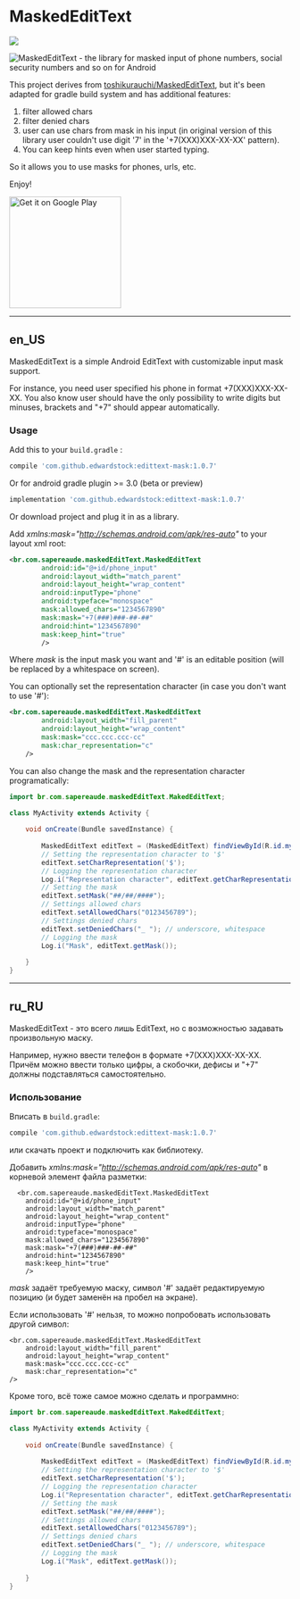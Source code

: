 # MaskedEditText
[![](https://jitpack.io/v/edwardstock/edittext-mask.svg)](https://jitpack.io/#edwardstock/edittext-mask)

![MaskedEditText - the library for masked input of phone numbers, social security numbers and so on for Android](publish/README.gif)

This project derives from [toshikurauchi/MaskedEditText](https://github.com/toshikurauchi/MaskedEditText), but it's been adapted for gradle build system and has additional features:

1. filter allowed chars
2. filter denied chars
3. user can use chars from mask in his input (in original version of this library user couldn't use digit '7' in the '+7(XXX)XXX-XX-XX' pattern).
4. You can keep hints even when user started typing.

So it allows you to use masks for phones, urls, etc.

Enjoy!

<a href='https://play.google.com/store/apps/details?id=ru.egslava.edittextmaskdemo&utm_source=github&pcampaignid=MKT-Other-global-all-co-prtnr-py-PartBadge-Mar2515-1'><img width=200 alt='Get it on Google Play' src='https://play.google.com/intl/en_us/badges/images/generic/en_badge_web_generic.png'/></a>

*********************************
## en_US
MaskedEditText is a simple Android EditText with customizable input mask support.

For instance, you need user specified his phone in format +7(XXX)XXX-XX-XX. You also know user should have the only possibility to write digits but minuses, brackets and "+7" should appear automatically.

### Usage
Add this to your `build.gradle` :
```groovy
compile 'com.github.edwardstock:edittext-mask:1.0.7'
```

Or for android gradle plugin >= 3.0 (beta or preview)
```groovy
implementation 'com.github.edwardstock:edittext-mask:1.0.7'
```

Or download project and plug it in as a library.


Add _xmlns:mask="http://schemas.android.com/apk/res-auto"_ to your layout xml root:
```xml
<br.com.sapereaude.maskedEditText.MaskedEditText
        android:id="@+id/phone_input"
        android:layout_width="match_parent"
        android:layout_height="wrap_content"
        android:inputType="phone"
        android:typeface="monospace"
        mask:allowed_chars="1234567890"
        mask:mask="+7(###)###-##-##"
        android:hint="1234567890"
        mask:keep_hint="true"
        />  
```  

Where _mask_ is the input mask you want and '#' is an editable position (will be replaced by a whitespace on screen).

You can optionally set the representation character (in case you don't want to use '#'):
```xml
<br.com.sapereaude.maskedEditText.MaskedEditText
        android:layout_width="fill_parent"
        android:layout_height="wrap_content"
        mask:mask="ccc.ccc.ccc-cc"
        mask:char_representation="c"
    />
```
You can also change the mask and the representation character programatically:
```java
import br.com.sapereaude.maskedEditText.MakedEditText;

class MyActivity extends Activity {
    
    void onCreate(Bundle savedInstance) {
        
        MaskedEditText editText = (MaskedEditText) findViewById(R.id.my_edit_text);
        // Setting the representation character to '$'
        editText.setCharRepresentation('$');
        // Logging the representation character
        Log.i("Representation character", editText.getCharRepresentation());
        // Setting the mask
        editText.setMask("##/##/####");
        // Settings allowed chars
        editText.setAllowedChars("0123456789");
        // Settings denied chars
        editText.setDeniedChars("_ "); // underscore, whitespace
        // Logging the mask
        Log.i("Mask", editText.getMask());
        
    }   
}
```
*************************************************************************************************
## ru_RU

MaskedEditText - это всего лишь EditText, но с возможностью задавать произвольную маску.

Например, нужно ввести телефон в формате +7(XXX)XXX-XX-XX. Причём можно ввести только цифры, а скобочки, дефисы и "+7" должны подставляться самостоятельно.

### Использование

Вписать в `build.gradle`:
```groovy
compile 'com.github.edwardstock:edittext-mask:1.0.7'
```
или скачать проект и подключить как библиотеку.

Добавить _xmlns:mask="http://schemas.android.com/apk/res-auto"_ в корневой элемент файла разметки:

      <br.com.sapereaude.maskedEditText.MaskedEditText
        android:id="@+id/phone_input"
        android:layout_width="match_parent"
        android:layout_height="wrap_content"
        android:inputType="phone"
        android:typeface="monospace"
        mask:allowed_chars="1234567890"
        mask:mask="+7(###)###-##-##"
        android:hint="1234567890"
        mask:keep_hint="true"
        />

_mask_ задаёт требуемую маску, символ '#' задаёт редактируемую позицию (и будет заменён на пробел на экране).

Если использовать '#' нельзя, то можно попробовать использовать другой символ:

    <br.com.sapereaude.maskedEditText.MaskedEditText
        android:layout_width="fill_parent"
        android:layout_height="wrap_content"
        mask:mask="ccc.ccc.ccc-cc"
        mask:char_representation="c"
    />

Кроме того, всё тоже самое можно сделать и программно:
```java
import br.com.sapereaude.maskedEditText.MakedEditText;

class MyActivity extends Activity {
    
    void onCreate(Bundle savedInstance) {
        
        MaskedEditText editText = (MaskedEditText) findViewById(R.id.my_edit_text);
        // Setting the representation character to '$'
        editText.setCharRepresentation('$');
        // Logging the representation character
        Log.i("Representation character", editText.getCharRepresentation());
        // Setting the mask
        editText.setMask("##/##/####");
        // Settings allowed chars
        editText.setAllowedChars("0123456789");
        // Settings denied chars
        editText.setDeniedChars("_ "); // underscore, whitespace
        // Logging the mask
        Log.i("Mask", editText.getMask());
        
    }   
}
```
	
